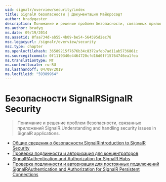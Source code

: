 ```yaml
---
uid: signalr/overview/security/index
title: SignalR безопасности | Документация Майкрософт
author: bradygaster
description: Понимание и решение проблем безопасности, связанных приложений SignalR.
ms.author: bradyg
ms.date: 09/19/2014
ms.assetid: 8faa734d-ab55-4b09-be54-564595d2ec78
msc.legacyurl: /signalr/overview/security
msc.type: chapter
ms.openlocfilehash: 36589215f7676b34c8372afeb7ad11ab5736861c
ms.sourcegitcommit: 0f1119340e4464720cfd16d0ff15764746ea1fea
ms.translationtype: MT
ms.contentlocale: ru-RU
ms.lasthandoff: 04/09/2019
ms.locfileid: "59389964"
---
```

# <a name="signalr-security"></a><span data-ttu-id="65541-103">Безопасности SignalR</span><span class="sxs-lookup"><span data-stu-id="65541-103">SignalR Security</span></span>

> <span data-ttu-id="65541-104">Понимание и решение проблем безопасности, связанных приложений SignalR.</span><span class="sxs-lookup"><span data-stu-id="65541-104">Understanding and handling security issues in SignalR applications.</span></span>


- [<span data-ttu-id="65541-105">Общие сведения о безопасности SignalR</span><span class="sxs-lookup"><span data-stu-id="65541-105">Introduction to SignalR Security</span></span>](introduction-to-security.md)
- [<span data-ttu-id="65541-106">Проверка подлинности и авторизация для концентраторов SignalR</span><span class="sxs-lookup"><span data-stu-id="65541-106">Authentication and Authorization for SignalR Hubs</span></span>](hub-authorization.md)
- [<span data-ttu-id="65541-107">Проверка подлинности и авторизация для постоянных подключений SignalR</span><span class="sxs-lookup"><span data-stu-id="65541-107">Authentication and Authorization for SignalR Persistent Connections</span></span>](persistent-connection-authorization.md)
